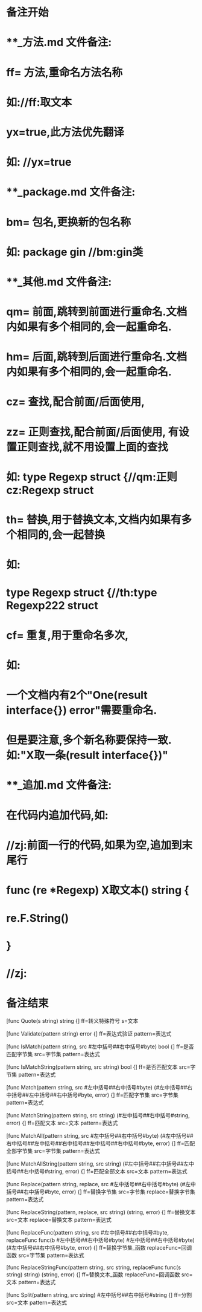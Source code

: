 # 备注开始
# **_方法.md 文件备注:
# ff= 方法,重命名方法名称
# 如://ff:取文本
#
# yx=true,此方法优先翻译
# 如: //yx=true

# **_package.md 文件备注:
# bm= 包名,更换新的包名称 
# 如: package gin //bm:gin类

# **_其他.md 文件备注:
# qm= 前面,跳转到前面进行重命名.文档内如果有多个相同的,会一起重命名.
# hm= 后面,跳转到后面进行重命名.文档内如果有多个相同的,会一起重命名.
# cz= 查找,配合前面/后面使用,
# zz= 正则查找,配合前面/后面使用, 有设置正则查找,就不用设置上面的查找
# 如: type Regexp struct {//qm:正则 cz:Regexp struct
#
# th= 替换,用于替换文本,文档内如果有多个相同的,会一起替换
# 如:
# type Regexp struct {//th:type Regexp222 struct
#
# cf= 重复,用于重命名多次,
# 如: 
# 一个文档内有2个"One(result interface{}) error"需要重命名.
# 但是要注意,多个新名称要保持一致. 如:"X取一条(result interface{})"

# **_追加.md 文件备注:
# 在代码内追加代码,如:
# //zj:前面一行的代码,如果为空,追加到末尾行
# func (re *Regexp) X取文本() string { 
# re.F.String()
# }
# //zj:
# 备注结束

[func Quote(s string) string {]
ff=转义特殊符号
s=文本

[func Validate(pattern string) error {]
ff=表达式验证
pattern=表达式

[func IsMatch(pattern string, src #左中括号##右中括号#byte) bool {]
ff=是否匹配字节集
src=字节集
pattern=表达式

[func IsMatchString(pattern string, src string) bool {]
ff=是否匹配文本
src=字节集
pattern=表达式

[func Match(pattern string, src #左中括号##右中括号#byte) (#左中括号##右中括号##左中括号##右中括号#byte, error) {]
ff=匹配字节集
src=字节集
pattern=表达式

[func MatchString(pattern string, src string) (#左中括号##右中括号#string, error) {]
ff=匹配文本
src=文本
pattern=表达式

[func MatchAll(pattern string, src #左中括号##右中括号#byte) (#左中括号##右中括号##左中括号##右中括号##左中括号##右中括号#byte, error) {]
ff=匹配全部字节集
src=字节集
pattern=表达式

[func MatchAllString(pattern string, src string) (#左中括号##右中括号##左中括号##右中括号#string, error) {]
ff=匹配全部文本
src=文本
pattern=表达式

[func Replace(pattern string, replace, src #左中括号##右中括号#byte) (#左中括号##右中括号#byte, error) {]
ff=替换字节集
src=字节集
replace=替换字节集
pattern=表达式

[func ReplaceString(pattern, replace, src string) (string, error) {]
ff=替换文本
src=文本
replace=替换文本
pattern=表达式

[func ReplaceFunc(pattern string, src #左中括号##右中括号#byte, replaceFunc func(b #左中括号##右中括号#byte) #左中括号##右中括号#byte) (#左中括号##右中括号#byte, error) {]
ff=替换字节集_函数
replaceFunc=回调函数
src=字节集
pattern=表达式

[func ReplaceStringFunc(pattern string, src string, replaceFunc func(s string) string) (string, error) {]
ff=替换文本_函数
replaceFunc=回调函数
src=文本
pattern=表达式

[func Split(pattern string, src string) #左中括号##右中括号#string {]
ff=分割
src=文本
pattern=表达式
